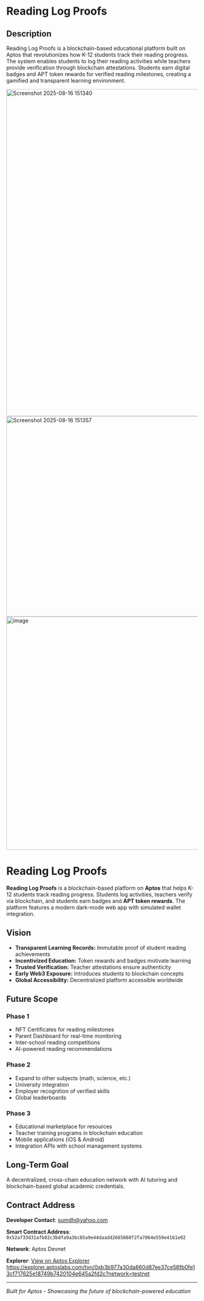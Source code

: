 # Reading Log Proofs

## Description

Reading Log Proofs is a blockchain-based educational platform built on Aptos that revolutionizes how K-12 students track their reading progress. The system enables students to log their reading activities while teachers provide verification through blockchain attestations. Students earn digital badges and APT token rewards for verified reading milestones, creating a gamified and transparent learning environment.



<img width="1337" height="860" alt="Screenshot 2025-08-16 151340" src="https://github.com/user-attachments/assets/f1ffb85b-5047-4671-acaf-25a6049e2d1f" />
<img width="1291" height="527" alt="Screenshot 2025-08-16 151357" src="https://github.com/user-attachments/assets/b89c24e6-6f68-4161-bb39-0169b39f9981" />
<img width="1050" height="613" alt="image" src="https://github.com/user-attachments/assets/0e5b0cdb-2e97-4d8c-abbd-ff0ff8c3a5f0" />


# Reading Log Proofs

**Reading Log Proofs** is a blockchain-based platform on **Aptos** that helps K-12 students track reading progress. Students log activities, teachers verify via blockchain, and students earn badges and **APT token rewards**. The platform features a modern dark-mode web app with simulated wallet integration.

## Vision
- **Transparent Learning Records:** Immutable proof of student reading achievements  
- **Incentivized Education:** Token rewards and badges motivate learning  
- **Trusted Verification:** Teacher attestations ensure authenticity  
- **Early Web3 Exposure:** Introduces students to blockchain concepts  
- **Global Accessibility:** Decentralized platform accessible worldwide  

## Future Scope
### Phase 1
- NFT Certificates for reading milestones  
- Parent Dashboard for real-time monitoring  
- Inter-school reading competitions  
- AI-powered reading recommendations  

### Phase 2
- Expand to other subjects (math, science, etc.)  
- University integration  
- Employer recognition of verified skills  
- Global leaderboards  

### Phase 3
- Educational marketplace for resources  
- Teacher training programs in blockchain education  
- Mobile applications (iOS & Android)  
- Integration APIs with school management systems  

## Long-Term Goal
A decentralized, cross-chain education network with AI tutoring and blockchain-based global academic credentials.


## Contract Address

**Developer Contact**: sumdh@yahoo.com

**Smart Contract Address**: `0x52a733d31afb82c3bdfa9a3bc85a9e44daadd2665860f2fa7064e559e4161e02`

**Network**: Aptos Devnet

**Explorer**: [View on Aptos Explorer]((https://explorer.aptoslabs.com/txn/0xb3b977a30da860d87ee37ce56fb0fe13cf717625e18749b7420104e645a2fd2c?network=testnet))
https://explorer.aptoslabs.com/txn/0xb3b977a30da860d87ee37ce56fb0fe13cf717625e18749b7420104e645a2fd2c?network=testnet

---

*Built for Aptos - Showcasing the future of blockchain-powered education*
